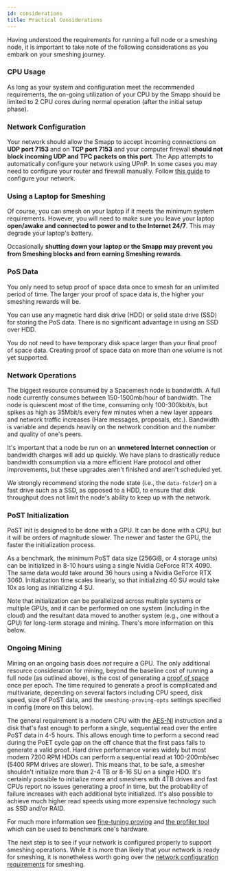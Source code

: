 ```yaml
---
id: considerations
title: Practical Considerations
---
```


Having understood the requirements for running a full node or a smeshing node, it is important to take note of the following considerations as you embark on your smeshing journey.

### CPU Usage

As long as your system and configuration meet the recommended requirements, the on-going utilization of your CPU by the Smapp should be limited to 2 CPU cores during normal operation (after the initial setup phase).

### Network Configuration

Your network should allow the Smapp to accept incoming connections on **UDP port 7153** and on **TCP port 7153** and your computer firewall **should not block incoming UDP and TPC packets on this port**. The App attempts to automatically configure your network using UPnP. In some cases you may need to configure your router and firewall manually. Follow [this guide](./smeshing/netconfig.md) to configure your network.

### Using a Laptop for Smeshing

Of course, you can smesh on your laptop if it meets the minimum system requirements. However, you will need to make sure you leave your laptop **open/awake and connected to power and to the Internet 24/7**. This may degrade your laptop's battery.

Occasionally **shutting down your laptop or the Smapp may prevent you from Smeshing blocks and from earning Smeshing rewards**.

### PoS Data

You only need to setup proof of space data once to smesh for an unlimited period of time. The larger your proof of space data is, the higher your smeshing rewards will be.

You can use any magnetic hard disk drive (HDD) or solid state drive (SSD) for storing the PoS data. There is no significant advantage in using an SSD over HDD. 

You do not need to have temporary disk space larger than your final proof of space data. Creating proof of space data on more than one volume is not yet supported.

### Network Operations

The biggest resource consumed by a Spacemesh node is bandwidth. A full node currently consumes between 150-1500mb/hour of bandwidth. The node is quiescent most of the time, consuming only 100-300kbit/s, but spikes as high as 35Mbit/s every few minutes when a new layer appears and network traffic increases (Hare messages, proposals, etc.). Bandwidth is variable and depends heavily on the network condition and the number and quality of one's peers.

It's important that a node be run on an **unmetered Internet connection** or bandwidth charges will add up quickly. We have plans to drastically reduce bandwidth consumption via a more efficient Hare protocol and other improvements, but these upgrades aren't finished and aren't scheduled yet.

We strongly recommend storing the node state (i.e., the `data-folder`) on a fast drive such as a SSD, as opposed to a HDD, to ensure that disk throughput does not limit the node's ability to keep up with the network.

### PoST Initialization

PoST init is designed to be done with a GPU. It can be done with a CPU, but it will be orders of magnitude slower. The newer and faster the GPU, the faster the initialization process.

As a benchmark, the minimum PoST data size (256GiB, or 4 storage units) can be initialized in 8-10 hours using a single Nvidia GeForce RTX 4090. The same data would take around 36 hours using a Nvidia GeForce RTX 3060. Initialization time scales linearly, so that initializing 40 SU would take 10x as long as initializing 4 SU.

Note that initialization can be parallelized across multiple systems or multiple GPUs, and it can be performed on one system (including in the cloud) and the resultant data moved to another system (e.g., one without a GPU) for long-term storage and mining. There's more information on this below.

### Ongoing Mining

Mining on an ongoing basis does _not_ require a GPU. The only additional resource consideration for mining, beyond the baseline cost of running a full node (as outlined above), is the cost of generating a [proof of space](./../learn/post.md) once per epoch. The time required to generate a proof is complicated and multivariate, depending on several factors including CPU speed, disk speed, size of PoST data, and the `smeshing-proving-opts` settings specified in config (more on this below).

The general requirement is a modern CPU with the [AES-NI](https://en.wikipedia.org/wiki/AES_instruction_set) instruction and a disk that's fast enough to perform a single, sequential read over the entire PoST data in 4-5 hours. This allows enough time to perform a second read during the PoET cycle gap on the off chance that the first pass fails to generate a valid proof. Hard drive performance varies widely but most modern 7200 RPM HDDs can perform a sequential read at 100-200mb/sec (5400 RPM drives are slower). This means that, to be safe, a smesher shouldn't initialize more than 2-4 TB or 8-16 SU on a single HDD. It's certainly possible to initialize more and smeshers with 4TB drives and fast CPUs report no issues generating a proof in time, but the probability of failure increases with each additional byte initialized. It's also possible to achieve much higher read speeds using more expensive technology such as SSD and/or RAID.

For much more information see [fine-tuning proving](./smeshing/smeshing_adv/advanced.md/#fine-tuning-proving) and [the profiler tool](https://github.com/spacemeshos/post-rs/blob/main/docs/profiler.md) which can be used to benchmark one's hardware.

The next step is to see if your network is configured properly to support smeshing operations. While it is more than likely that your network is ready for smeshing, it is nonetheless worth going over the [network configuration requirements](./smeshing/netconfig.md) for smeshing.
